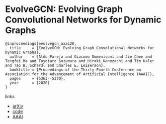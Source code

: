 # EvolveGCN: Evolving Graph Convolutional Networks for Dynamic Graphs

```
@inproceedings{evolvegcn_aaai20,
  title     = {EvolveGCN: Evolving Graph Convolutional Networks for Dynamic Graphs},
  author    = {Aldo Pareja and Giacomo Domeniconi and Jie Chen and Tengfei Ma and Toyotaro Suzumura and Hiroki Kanezashi and Tim Kaler and Tao B. Schardl and Charles E. Leiserson},
  booktitle = {Proceedings of the Thirty-Fourth Conference on Association for the Advancement of Artificial Intelligence (AAAI)},
  pages	    = {5363--5370},
  year      = {2020}
}
```

links
- [arXiv](https://arxiv.org/abs/1902.10191)
- [code](https://github.com/IBM/EvolveGCN)
- [AAAI](https://aaai.org/ojs/index.php/AAAI/article/view/5984)